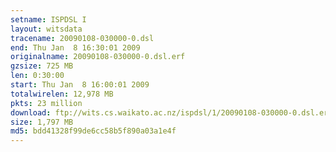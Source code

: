 ```yaml
---
setname: ISPDSL I
layout: witsdata
tracename: 20090108-030000-0.dsl
end: Thu Jan  8 16:30:01 2009
originalname: 20090108-030000-0.dsl.erf
gzsize: 725 MB
len: 0:30:00
start: Thu Jan  8 16:00:01 2009
totalwirelen: 12,978 MB
pkts: 23 million
download: ftp://wits.cs.waikato.ac.nz/ispdsl/1/20090108-030000-0.dsl.erf.gz
size: 1,797 MB
md5: bdd41328f99de6cc58b5f890a03a1e4f
---
```

